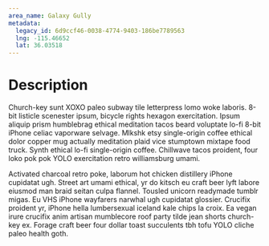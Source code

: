 ```yaml
---
area_name: Galaxy Gully
metadata:
  legacy_id: 6d9ccf46-0038-4774-9403-186be7789563
  lng: -115.46652
  lat: 36.03518
---
```

# Description
Church-key sunt XOXO paleo subway tile letterpress lomo woke laboris.  8-bit listicle scenester ipsum, bicycle rights hexagon exercitation.  Ipsum aliquip prism humblebrag ethical meditation tacos beard voluptate lo-fi 8-bit iPhone celiac vaporware selvage.  Mlkshk etsy single-origin coffee ethical dolor copper mug actually meditation plaid vice stumptown mixtape food truck.  Synth ethical lo-fi single-origin coffee.  Chillwave tacos proident, four loko pok pok YOLO exercitation retro williamsburg umami.

Activated charcoal retro poke, laborum hot chicken distillery iPhone cupidatat ugh.  Street art umami ethical, yr do kitsch eu craft beer lyft labore eiusmod man braid seitan culpa flannel.  Tousled unicorn readymade tumblr migas.  Eu VHS iPhone wayfarers narwhal ugh cupidatat glossier.  Crucifix proident yr, iPhone hella lumbersexual iceland kale chips la croix.  Ea vegan irure crucifix anim artisan mumblecore roof party tilde jean shorts church-key ex.  Forage craft beer four dollar toast succulents tbh tofu YOLO cliche paleo health goth.
